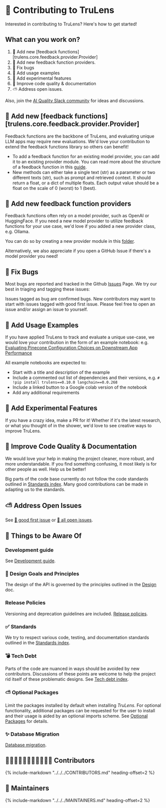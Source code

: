 # 🤝 Contributing to TruLens

Interested in contributing to TruLens? Here's how to get started!

## What can you work on?

1. 💪 Add new [feedback
   functions][trulens.core.feedback.provider.Provider]
2. 🤝 Add new feedback function providers.
3. 🐛 Fix bugs
4. 🎉 Add usage examples
5. 🧪 Add experimental features
6. 📄 Improve code quality & documentation
7. ⛅ Address open issues.

Also, join the [AI Quality Slack
community](https://communityinviter.com/apps/aiqualityforum/josh) for ideas and
discussions.

## 💪 Add new [feedback functions][trulens.core.feedback.provider.Provider]

Feedback functions are the backbone of TruLens, and evaluating unique LLM apps
may require new evaluations. We'd love your contribution to extend the feedback
functions library so others can benefit!

- To add a feedback function for an existing model provider, you can add it to
  an existing provider module. You can read more about the structure of a
  feedback function in this
  [guide](https://www.trulens.org/trulens/custom_feedback_functions/).
- New methods can either take a single text (str) as a parameter or two
  different texts (str), such as prompt and retrieved context. It should return
  a float, or a dict of multiple floats. Each output value should be a float on
  the scale of 0 (worst) to 1 (best).

## 🤝 Add new feedback function providers

Feedback functions often rely on a model provider, such as OpenAI or
HuggingFace. If you need a new model provider to utilize feedback functions for
your use case, we'd love if you added a new provider class, e.g. Ollama.

You can do so by creating a new provider module in this
[folder](https://github.com/truera/trulens/blob/main/src/providers/).

Alternatively, we also appreciate if you open a GitHub Issue if there's a model
provider you need!

## 🐛 Fix Bugs

Most bugs are reported and tracked in the Github [Issues](https://github.com/truera/trulens/issues) Page. We try our best in
triaging and tagging these issues:

Issues tagged as bug are confirmed bugs. New contributors may want to start with
issues tagged with good first issue. Please feel free to open an issue and/or
assign an issue to yourself.

## 🎉 Add Usage Examples

If you have applied TruLens to track and evaluate a unique use-case, we would
love your contribution in the form of an example notebook: e.g. [Evaluating
Pinecone Configuration Choices on Downstream App
Performance](https://colab.research.google.com/github/truera/trulens/blob/main/examples/expositional/vector-dbs/pinecone/pinecone_evals_build_better_rags.ipynb)

All example notebooks are expected to:

- Start with a title and description of the example
- Include a commented out list of dependencies and their versions, e.g. `# !pip
  install trulens==0.10.0 langchain==0.0.268`
- Include a linked button to a Google colab version of the notebook
- Add any additional requirements

## 🧪 Add Experimental Features

If you have a crazy idea, make a PR for it! Whether if it's the latest research,
or what you thought of in the shower, we'd love to see creative ways to improve
TruLens.

## 📄 Improve Code Quality & Documentation

We would love your help in making the project cleaner, more robust, and more
understandable. If you find something confusing, it most likely is for other
people as well. Help us be better!

Big parts of the code base currently do not follow the code standards outlined
in [Standards index](standards.md). Many good contributions can be made in
adapting us to the standards.

## ⛅ Address Open Issues

See [🍼 good first
issue](https://github.com/truera/trulens/issues?q=is%3Aissue+is%3Aopen+label%3A%22good+first+issue%22)
or [🧙 all open issues](https://github.com/truera/trulens/issues).

## 👀 Things to be Aware Of

### Development guide

See [Development guide](development.md).

### 🧭 Design Goals and Principles

The design of the API is governed by the principles outlined in the
[Design](design.md) doc.

### Release Policies

Versioning and deprecation guidelines are included. [Release policies](policies.md).

### ✅ Standards

We try to respect various code, testing, and documentation standards outlined in
the [Standards index](standards.md).

### 💣 Tech Debt

Parts of the code are nuanced in ways should be avoided by new contributors.
Discussions of these points are welcome to help the project rid itself of these
problematic designs. See [Tech debt index](techdebt.md).

### ⛅ Optional Packages

Limit the packages installed by default when installing _TruLens_. For
optional functionality, additional packages can be requested for the user to
install and their usage is aided by an optional imports scheme. See [Optional
Packages](optional.md) for details.

### ✨ Database Migration

[Database migration](migration.md).

## 👋👋🏻👋🏼👋🏽👋🏾👋🏿 Contributors

{%
   include-markdown "../../../CONTRIBUTORS.md"
   heading-offset=2
%}

## 🧰 Maintainers

{%
   include-markdown "../../../MAINTAINERS.md"
   heading-offset=2
%}
